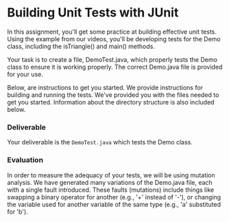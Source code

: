 Building Unit Tests with JUnit
==============================
In this assignment, you'll get some practice at building effective unit tests. Using the example from our videos, you'll be developing tests for the Demo class, including the isTriangle() and main() methods.

Your task is to create a file, DemoTest.java, which properly tests the Demo class to ensure it is working properly. The correct Demo.java file is provided for your use.

Below, are instructions to get you started.  We provide instructions for building and running the tests.  We've provided you with the files needed to get you started.  Information about the directory structure is also included below.

### Deliverable
Your deliverable is the `DemoTest.java` which tests the Demo class.

### Evaluation
In order to measure the adequacy of your tests, we will be using mutation analysis. We have generated many variations of the Demo.java file, each with a single fault introduced. These faults (mutations) include things like swapping a binary operator for another (e.g., '+' instead of '-'), or changing the variable used for another variable of the same type (e.g., 'a' substituted for 'b').
